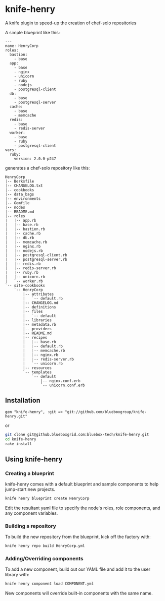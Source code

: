 # knife-henry

A knife plugin to speed-up the creation of chef-solo repositories

A simple blueprint like this:

```text
--- 
name: HenryCorp
roles:
  bastion:
    - base 
  app:
    - base
    - nginx
    - unicorn
    - ruby
    - nodejs
    - postgresql-client
  db:
    - base
    - postgresql-server
  cache:
    - base
    - memcache
  redis:
    - base
    - redis-server
  worker:
    - base
    - ruby
    - postgresql-client
vars:
  ruby:
    version: 2.0.0-p247
```

generates a chef-solo repository like this:

```text
HenryCorp
|-- Berksfile
|-- CHANGELOG.txt
|-- cookbooks
|-- data_bags
|-- environments
|-- Gemfile
|-- nodes
|-- README.md
|-- roles
|   |-- app.rb
|   |-- base.rb
|   |-- bastion.rb
|   |-- cache.rb
|   |-- db.rb
|   |-- memcache.rb
|   |-- nginx.rb
|   |-- nodejs.rb
|   |-- postgresql-client.rb
|   |-- postgresql-server.rb
|   |-- redis.rb
|   |-- redis-server.rb
|   |-- ruby.rb
|   |-- unicorn.rb
|   `-- worker.rb
`-- site-cookbooks
    `-- HenryCorp
        |-- attributes
        |   `-- default.rb
        |-- CHANGELOG.md
        |-- definitions
        |-- files
        |   `-- default
        |-- libraries
        |-- metadata.rb
        |-- providers
        |-- README.md
        |-- recipes
        |   |-- base.rb
        |   |-- default.rb
        |   |-- memcache.rb
        |   |-- nginx.rb
        |   |-- redis-server.rb
        |   `-- unicorn.rb
        |-- resources
        `-- templates
            `-- default
                |-- nginx.conf.erb
                `-- unicorn.conf.erb

```

## Installation

```text
gem "knife-henry", :git => "git://github.com/blueboxgroup/knife-henry.git"
```

or

```bash
git clone git@github.blueboxgrid.com:bluebox-tech/knife-henry.git
cd knife-henry
rake install
```

## Using knife-henry

### Creating a blueprint

knife-henry comes with a default blueprint and sample components to help jump-start new projects.

```bash
knife henry blueprint create HenryCorp
```

Edit the resultant yaml file to specify the node's roles, role components, and any component variables.

### Building a repository

To build the new repository from the blueprint, kick off the factory with:

```bash
knife henry repo build HenryCorp.yml
```

### Adding/Overriding components

To add a new component, build out our YAML file and add it to the user library with:

```bash
knife henry component load COMPONENT.yml
```

New components will override built-in components with the same name.
